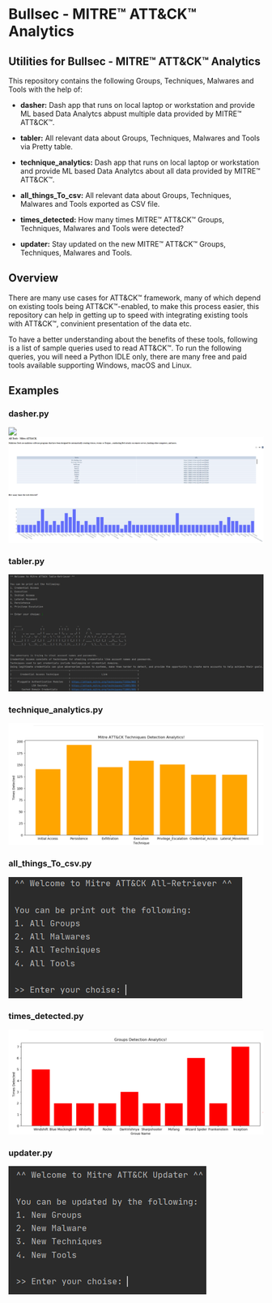 # Bullsec - MITRE™ ATT&CK™ Analytics
## Utilities for Bullsec - MITRE™ ATT&CK™ Analytics

This repository contains the following Groups, Techniques, Malwares and Tools with the help of:

* **dasher:** Dash app that runs on local laptop or workstation and provide ML based Data Analytcs abpust multiple data provided by MITRE™ ATT&CK™.  

* **tabler:** All relevant data about Groups, Techniques, Malwares and Tools via Pretty table.

* **technique_analytics:** Dash app that runs on local laptop or workstation and provide ML based Data Analytcs about all data provided by MITRE™ ATT&CK™.

* **all_things_To_csv:** All relevant data about Groups, Techniques, Malwares and Tools exported as CSV file.

* **times_detected:** How many times MITRE™ ATT&CK™ Groups, Techniques, Malwares and Tools were detected?

* **updater:** Stay updated on the new MITRE™ ATT&CK™ Groups, Techniques, Malwares and Tools.

## Overview
There are many use cases for ATT&CK™ framework, many of which depend on existing tools being ATT&CK™-enabled, to make this process easier, this repository can help in getting up to speed with integrating existing tools with ATT&CK™, convinient presentation of the data etc.

To have a better understanding about the benefits of these tools, following is a list of sample queries used to read ATT&CK™. To run the following queries, you will need a Python IDLE only, there are many free and paid tools available supporting Windows, macOS and Linux.

## Examples
### dasher.py
![](img_src/dasher.PNG)
![](img_src/dasher2.PNG)

### tabler.py
![](img_src/tabler.PNG)

### technique_analytics.py
![](img_src/technique_analytics.PNG)

### all_things_To_csv.py
![](img_src/all_things_to_csv.PNG)

### times_detected.py
![](img_src/times_detected.PNG)

### updater.py
![](img_src/updater.PNG)

